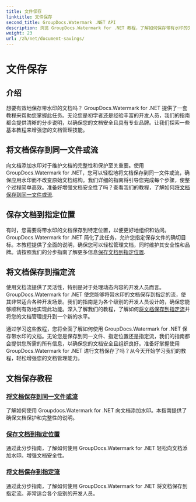 ```yaml
---
title: 文件保存
linktitle: 文件保存
second_title: GroupDocs.Watermark .NET API
description: 浏览 GroupDocs.Watermark for .NET 教程，了解如何保存带有水印的文档。了解增强文档安全性和管理的分步方法。
weight: 23
url: /zh/net/document-savings/
---
```


# 文件保存

## 介绍

想要有效地保存带水印的文档吗？ GroupDocs.Watermark for .NET 提供了一套教程来帮助您掌握此任务。无论您是初学者还是经验丰富的开发人员，我们的指南都会提供清晰的分步说明，以确保您的文档安全且具有专业品牌。让我们探索一些基本教程来增强您的文档管理技能。

## 将文档保存到同一文件或流
向文档添加水印对于维护文档的完整性和保护至关重要。使用 GroupDocs.Watermark for .NET，您可以轻松地将文档保存到同一文件或流，确保应用水印而不改变原始文档结构。我们详细的指南将引导您完成每个步骤，使整个过程简单高效。准备好增强文档安全性了吗？查看我们的教程，了解如何[将文档保存到同一文件或流](./save-document-same-file-stream/).

## 保存文档到指定位置
有时，您需要将带水印的文档保存到特定位置，以便更好地组织和访问。 GroupDocs.Watermark for .NET 简化了此任务，允许您指定保存文件的确切目标。本教程提供了全面的说明，确保您可以轻松管理文档，同时维护其安全性和品牌。请按照我们的分步指南了解更多信息[保存文档到指定位置](./save-document-specified-location/).

## 将文档保存到指定流
使用文档流提供了灵活性，特别是对于处理动态内容的开发人员而言。 GroupDocs.Watermark for .NET 使您能够将带水印的文档保存到指定的流，使其非常适合各种开发场景。我们的指南是为各个级别的开发人员设计的，确保您能够顺利有效地实现此功能。深入了解我们的教程，了解如何[将文档保存到指定流](./save-document-specified-stream/)并将您的文档管理提升到一个新的水平。

通过学习这些教程，您将全面了解如何使用 GroupDocs.Watermark for .NET 保存带水印的文档。无论您是保存到同一文件、指定位置还是指定流，我们的指南都会提供您所需的所有信息，以确保您的文档安全且组织良好。准备好掌握使用 GroupDocs.Watermark for .NET 进行文档保存了吗？从今天开始学习我们的教程，轻松增强您的文档管理能力。

## 文档保存教程
### [将文档保存到同一文件或流](./save-document-same-file-stream/)
了解如何使用 Groupdocs.Watermark for .NET 向文档添加水印。本指南提供了确保文档保护和完整性的说明。
### [保存文档到指定位置](./save-document-specified-location/)
通过此分步指南，了解如何使用 GroupDocs.Watermark for .NET 轻松向文档添加水印。增强文档安全性。
### [将文档保存到指定流](./save-document-specified-stream/)
通过此分步指南，了解如何使用 GroupDocs.Watermark for .NET 将文档保存到指定流。非常适合各个级别的开发人员。